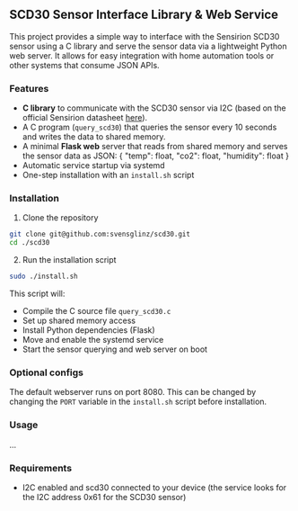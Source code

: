 ## SCD30 Sensor Interface Library & Web Service 

This project provides a simple way to interface with the Sensirion SCD30 sensor using a C library
and serve the sensor data via a lightweight Python web server.
It allows for easy integration with home automation tools or other systems that consume JSON APIs.

### Features

- **C library** to communicate with the SCD30 sensor via I2C (based on the official Sensirion datasheet [here](https://www.google.com)).
- A C program (`query_scd30`) that queries the sensor every 10 seconds and writes the data to shared memory.
- A minimal **Flask web** server that reads from shared memory and serves the sensor data as JSON:
{ "temp": float, "co2": float, "humidity": float }
- Automatic service startup via systemd
- One-step installation with an `install.sh` script

### Installation

1. Clone the repository
 
```bash
git clone git@github.com:svensglinz/scd30.git
cd ./scd30
```

2. Run the installation script

```bash
sudo ./install.sh
```

This script will: 
- Compile the C source file `query_scd30.c`
- Set up shared memory access 
- Install Python dependencies (Flask)
- Move and enable the systemd service
- Start the sensor querying and web server on boot

### Optional configs

The default webserver runs on port 8080. This can be changed by changing the `PORT` variable 
in the `install.sh` script before installation. 

### Usage 
...

### Requirements 
- I2C enabled and scd30 connected to your device
(the service looks for the I2C address 0x61 for the SCD30 sensor)
